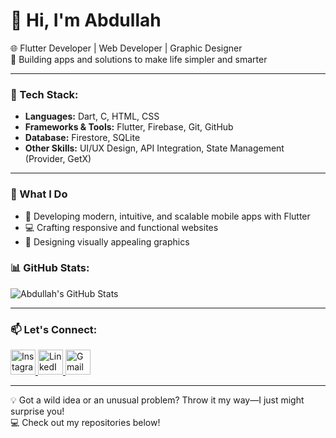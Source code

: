 # 👋 Hi, I'm Abdullah  
🌐 Flutter Developer | Web Developer | Graphic Designer  
🚀 Building apps and solutions to make life simpler and smarter  

---

### 🚀 Tech Stack:
- **Languages:** Dart, C, HTML, CSS
- **Frameworks & Tools:** Flutter, Firebase, Git, GitHub
- **Database:** Firestore, SQLite
- **Other Skills:** UI/UX Design, API Integration, State Management (Provider, GetX)

---

### 🌟 What I Do  
- 📱 Developing modern, intuitive, and scalable mobile apps with Flutter
- 💻 Crafting responsive and functional websites
- 🎨 Designing visually appealing graphics
  
### 📊 GitHub Stats:
![Abdullah's GitHub Stats](https://github-readme-stats.vercel.app/api?username=AbdullahAli2005&show_icons=true&theme=radical)

---

### 📫 Let's Connect:

<p align="left">
  <a href="https://instagram.com/__abdullah.ali__" target="_blank">
    <img src="https://upload.wikimedia.org/wikipedia/commons/a/a5/Instagram_icon.png" alt="Instagram" width="40" height="40"/>
  </a>
  <a href="www.linkedin.com/in/abdullah-ali-44a892330" target="_blank">
    <img src="https://upload.wikimedia.org/wikipedia/commons/c/ca/LinkedIn_logo_initials.png" alt="LinkedIn" width="40" height="40"/>
  </a>
  <a href="mailto:smabd7409@gmail.com">
    <img src="https://upload.wikimedia.org/wikipedia/commons/4/4e/Gmail_Icon.png" alt="Gmail" width="40" height="40"/>
  </a>
</p>

---

💡 Got a wild idea or an unusual problem? Throw it my way—I just might surprise you!  
💻 Check out my repositories below!
